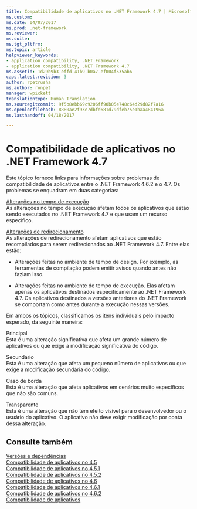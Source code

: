 ```yaml
---
title: Compatibilidade de aplicativos no .NET Framework 4.7 | Microsoft Docs
ms.custom: 
ms.date: 04/07/2017
ms.prod: .net-framework
ms.reviewer: 
ms.suite: 
ms.tgt_pltfrm: 
ms.topic: article
helpviewer_keywords:
- application compatibility, .NET Framework
- application compatibility, .NET Framework 4.7
ms.assetid: 1d29b9b3-effd-41b9-b0a7-ef004f535ab6
caps.latest.revision: 3
author: rpetrusha
ms.author: ronpet
manager: wpickett
translationtype: Human Translation
ms.sourcegitcommit: 9f5b8ebb69c9206ff90b05e748c64d29d82f7a16
ms.openlocfilehash: 8880ae2f93e7dbfd681d79dfeb75e1baa484196a
ms.lasthandoff: 04/18/2017

---
```

# <a name="application-compatibility-in-the-net-framework-47"></a>Compatibilidade de aplicativos no .NET Framework 4.7
Este tópico fornece links para informações sobre problemas de compatibilidade de aplicativos entre o .NET Framework 4.6.2 e o 4.7. Os problemas se enquadram em duas categorias:  
  
 [Alterações no tempo de execução](../../../docs/framework/migration-guide/runtime-changes-in-the-net-framework-4-7.md)  
 As alterações no tempo de execução afetam todos os aplicativos que estão sendo executados no .NET Framework 4.7 e que usam um recurso específico.  
  
 [Alterações de redirecionamento](../../../docs/framework/migration-guide/retargeting-changes-in-the-net-framework-4-7.md)  
 As alterações de redirecionamento afetam aplicativos que estão recompilados para serem redirecionados ao .NET Framework 4.7. Entre elas estão:  
  
-   Alterações feitas no ambiente de tempo de design. Por exemplo, as ferramentas de compilação podem emitir avisos quando antes não faziam isso.  
  
-   Alterações feitas no ambiente de tempo de execução. Elas afetam apenas os aplicativos destinados especificamente ao .NET Framework 4.7. Os aplicativos destinados a versões anteriores do .NET Framework se comportam como antes durante a execução nessas versões.  
  
Em ambos os tópicos, classificamos os itens individuais pelo impacto esperado, da seguinte maneira:  
  
 Principal  
 Esta é uma alteração significativa que afeta um grande número de aplicativos ou que exige a modificação significativa do código.  
  
 Secundário  
 Esta é uma alteração que afeta um pequeno número de aplicativos ou que exige a modificação secundária do código.  
  
 Caso de borda  
 Esta é uma alteração que afeta aplicativos em cenários muito específicos que não são comuns.  
  
 Transparente  
 Esta é uma alteração que não tem efeito visível para o desenvolvedor ou o usuário do aplicativo. O aplicativo não deve exigir modificação por conta dessa alteração.  
  
## <a name="see-also"></a>Consulte também  
 [Versões e dependências](~/docs/framework/migration-guide/versions-and-dependencies.md)   
 [Compatibilidade de aplicativos no 4.5](~/docs/framework/migration-guide/application-compatibility-in-the-net-framework-4-5.md)      
 [Compatibilidade de aplicativos no 4.5.1](~/docs/framework/migration-guide/application-compatibility-in-the-net-framework-4-5-1.md)   
 [Compatibilidade de aplicativos no 4.5.2](~/docs/framework/migration-guide/application-compatibility-in-the-net-framework-4-5-2.md)   
 [Compatibilidade de aplicativos no 4.6](~/docs/framework/migration-guide/application-compatibility-in-the-net-framework-4-6.md)   
 [Compatibilidade de aplicativos no 4.6.1](~/docs/framework/migration-guide/application-compatibility-in-the-net-framework-4-6-1.md)   
 [Compatibilidade de aplicativos no 4.6.2](~/docs/framework/migration-guide/application-compatibility-in-the-net-framework-4-6-2.md)   
 [Compatibilidade de aplicativos](~/docs/framework/migration-guide/application-compatibility.md)    
   

